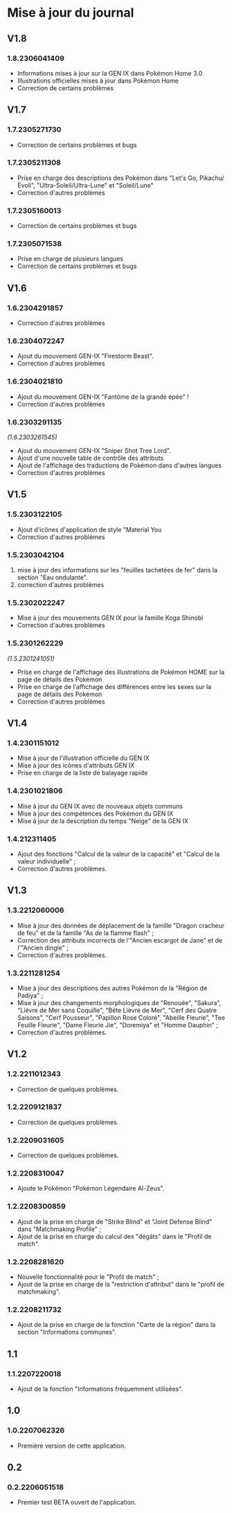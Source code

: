 # Mise à jour du journal
## V1.8
### 1.8.2306041409
- Informations mises à jour sur la GEN IX dans Pokémon Home 3.0
- Illustrations officielles mises à jour dans Pokémon Home
- Correction de certains problèmes
## V1.7
### 1.7.2305271730
- Correction de certains problèmes et bugs
### 1.7.2305211308
- Prise en charge des descriptions des Pokémon dans "Let's Go, Pikachu/Évoli", "Ultra-Soleil/Ultra-Lune" et "Soleil/Lune"
- Correction d'autres problèmes
### 1.7.2305160013
- Correction de certains problèmes et bugs
### 1.7.2305071538
- Prise en charge de plusieurs langues
- Correction de certains problèmes et bugs
## V1.6
### 1.6.2304291857
- Correction d'autres problèmes
### 1.6.2304072247
- Ajout du mouvement GEN-IX "Firestorm Beast".
- Correction d'autres problèmes
### 1.6.2304021810
- Ajout du mouvement GEN-IX "Fantôme de la grande épée" !
- Correction d'autres problèmes
### 1.6.2303291135
_(1.6.2303261545)_
- Ajout du mouvement GEN-IX "Sniper Shot Tree Lord".
- Ajout d'une nouvelle table de contrôle des attributs
- Ajout de l'affichage des traductions de Pokémon dans d'autres langues
- Correction d'autres problèmes

## V1.5

### 1.5.2303122105
- Ajout d'icônes d'application de style "Material You
- Correction d'autres problèmes

### 1.5.2303042104
1. mise à jour des informations sur les "feuilles tachetées de fer" dans la section "Eau ondulante".
2. correction d'autres problèmes
### 1.5.2302022247
- Mise à jour des mouvements GEN IX pour la famille Koga Shinobi
- Correction d'autres problèmes
### 1.5.2301262229
_(1.5.2301241051)_
- Prise en charge de l'affichage des illustrations de Pokémon HOME sur la page de détails des Pokémon
- Prise en charge de l'affichage des différences entre les sexes sur la page de détails des Pokémon
- Correction d'autres problèmes
## V1.4
### 1.4.2301151012
- Mise à jour de l'illustration officielle du GEN IX
- Mise à jour des icônes d'attributs GEN IX
- Prise en charge de la liste de balayage rapide
### 1.4.2301021806
- Mise à jour du GEN IX avec de nouveaux objets communs
- Mise à jour des compétences des Pokémon du GEN IX
- Mise à jour de la description du temps "Neige" de la GEN IX
### 1.4.212311405
- Ajout des fonctions "Calcul de la valeur de la capacité" et "Calcul de la valeur individuelle" ;
- Correction d'autres problèmes.
## V1.3
### 1.3.2212060006
- Mise à jour des données de déplacement de la famille "Dragon cracheur de feu" et de la famille "As de la flamme flash" ;
- Correction des attributs incorrects de l'"Ancien escargot de Jane" et de l'"Ancien dingle" ;
- Correction d'autres problèmes.
### 1.3.2211281254
- Mise à jour des descriptions des autres Pokémon de la "Région de Padiya" ;
- Mise à jour des changements morphologiques de "Renouée", "Sakura", "Lièvre de Mer sans Coquille", "Bête Lièvre de Mer", "Cerf des Quatre Saisons", "Cerf Pousseur", "Papillon Rose Coloré", "Abeille Fleurie", "Tee Feuille Fleurie", "Dame Fleurie Jie", "Doremiya" et "Homme Dauphin" ;
- Correction d'autres problèmes.
## V1.2
### 1.2.2211012343
- Correction de quelques problèmes.
### 1.2.2209121837
- Correction de quelques problèmes.
### 1.2.2209031605
- Correction de quelques problèmes.
### 1.2.2208310047
- Ajoute le Pokémon "Pokémon Légendaire Al-Zeus".
### 1.2.2208300859
- Ajout de la prise en charge de "Strike Blind" et "Joint Defense Blind" dans "Matchmaking Profile" ;
- Ajout de la prise en charge du calcul des "dégâts" dans le "Profil de match".
### 1.2.2208281620 
- Nouvelle fonctionnalité pour le "Profil de match" ;
- Ajout de la prise en charge de la "restriction d'attribut" dans le "profil de matchmaking".
### 1.2.2208211732
- Ajout de la prise en charge de la fonction "Carte de la région" dans la section "Informations communes".
## 1.1
### 1.1.2207220018
- Ajout de la fonction "Informations fréquemment utilisées".
## 1.0
### 1.0.2207062326
- Première version de cette application.
## 0.2
### 0.2.2206051518
- Premier test BETA ouvert de l'application.
